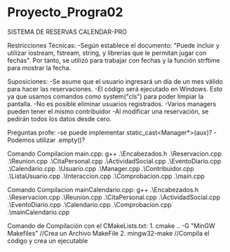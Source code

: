# Proyecto_Progra02
SISTEMA DE RESERVAS CALENDAR-PRO


Restricciones Técnicas:
    -Según establece el documento: "Puede incluir y utilizar iostream, fstream, string, y librerías que le permitan jugar con fechas". Por tanto, se utilizó <ctime> para trabajar con fechas y la función strftime para mostrar la fecha.


Suposiciones: 
    -Se asume que el usuario ingresará un día de un mes válido para hacer las reservaciones.
    -El código será ejecutado en Windows. Esto ya que usamos comandos como system("cls") para poder limpiar la pantalla.
    -No es posible eliminar usuarios registrados.
    -Varios managers pueden tener el mismo contribuidor
    -Al modificar una reservación, se pedirán todos los datos desde cero.



Preguntas profe:
    -se puede implementar static_cast<Manager*>(aux)?
    -Podemos utilizar <string>.empty()?


Comando Compilacion main.cpp:
    g++ .\Encabezados.h .\Reservacion.cpp .\Reunion.cpp .\CitaPersonal.cpp .\ActividadSocial.cpp .\EventoDiario.cpp .\Calendario.cpp .\Usuario.cpp .\Manager.cpp .\Contribuidor.cpp .\ListaUsuario.cpp .\Interaccion.cpp .\Comprobacion.cpp .\main.cpp
    

Comando Compilacion mainCalendario.cpp:
    g++ .\Encabezados.h .\Reservacion.cpp .\Reunion.cpp .\CitaPersonal.cpp .\ActividadSocial.cpp .\EventoDiario.cpp .\Calendario.cpp .\Comprobacion.cpp .\mainCalendario.cpp


Comando de Compilación con el CMakeLists.txt:
    1. cmake .. -G "MinGW Makefiles"        //Crea un Archivo MakeFile
    2. mingw32-make                         //Compila el código y crea un ejecutable

